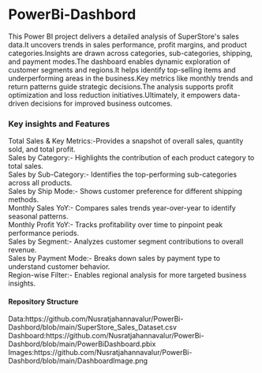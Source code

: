 # PowerBi-Dashbord
This Power BI project delivers a detailed analysis of SuperStore's sales data.It uncovers trends in sales performance, profit margins, and product categories.Insights are drawn across categories, sub-categories, shipping, and payment modes.The dashboard enables dynamic exploration of customer segments and regions.It helps identify top-selling items and underperforming areas in the business.Key metrics like monthly trends and return patterns guide strategic decisions.The analysis supports profit optimization and loss reduction initiatives.Ultimately, it empowers data-driven decisions for improved business outcomes.  

<h3> Key insights and Features </h3>
Total Sales & Key Metrics:-Provides a snapshot of overall sales, quantity sold, and total profit.</br>
Sales by Category:- Highlights the contribution of each product category to total sales.</br>
Sales by Sub-Category:- Identifies the top-performing sub-categories across all products.</br>
Sales by Ship Mode:- Shows customer preference for different shipping methods.</br>
Monthly Sales YoY:- Compares sales trends year-over-year to identify seasonal patterns.</br>
Monthly Profit YoY:- Tracks profitability over time to pinpoint peak performance periods.</br>
Sales by Segment:- Analyzes customer segment contributions to overall revenue.</br>
Sales by Payment Mode:- Breaks down sales by payment type to understand customer behavior.</br>
Region-wise Filter:- Enables regional analysis for more targeted business insights.</br>

<h4>Repository Structure</h4>
Data:https://github.com/Nusratjahannavalur/PowerBi-Dashbord/blob/main/SuperStore_Sales_Dataset.csv
Dashboard:https://github.com/Nusratjahannavalur/PowerBi-Dashbord/blob/main/PowerBiDashboard.pbix
Images:https://github.com/Nusratjahannavalur/PowerBi-Dashbord/blob/main/DashboardImage.png
